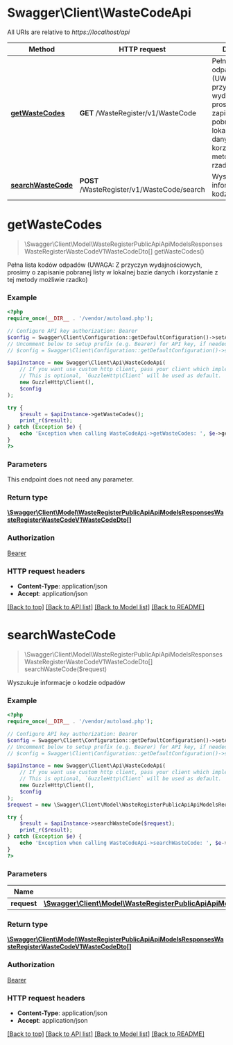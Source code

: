 # Swagger\Client\WasteCodeApi

All URIs are relative to *https://localhost/api*

Method | HTTP request | Description
------------- | ------------- | -------------
[**getWasteCodes**](WasteCodeApi.md#getWasteCodes) | **GET** /WasteRegister/v1/WasteCode | Pełna lista kodów odpadów (UWAGA: Z przyczyn wydajnościowych, prosimy o zapisanie pobranej listy w lokalnej bazie danych i korzystanie z tej metody możliwie rzadko)
[**searchWasteCode**](WasteCodeApi.md#searchWasteCode) | **POST** /WasteRegister/v1/WasteCode/search | Wyszukuje informacje o kodzie odpadów


# **getWasteCodes**
> \Swagger\Client\Model\WasteRegisterPublicApiApiModelsResponsesWasteRegisterWasteCodeV1WasteCodeDto[] getWasteCodes()

Pełna lista kodów odpadów (UWAGA: Z przyczyn wydajnościowych, prosimy o zapisanie pobranej listy w lokalnej bazie danych i korzystanie z tej metody możliwie rzadko)

### Example
```php
<?php
require_once(__DIR__ . '/vendor/autoload.php');

// Configure API key authorization: Bearer
$config = Swagger\Client\Configuration::getDefaultConfiguration()->setApiKey('Authorization', 'YOUR_API_KEY');
// Uncomment below to setup prefix (e.g. Bearer) for API key, if needed
// $config = Swagger\Client\Configuration::getDefaultConfiguration()->setApiKeyPrefix('Authorization', 'Bearer');

$apiInstance = new Swagger\Client\Api\WasteCodeApi(
    // If you want use custom http client, pass your client which implements `GuzzleHttp\ClientInterface`.
    // This is optional, `GuzzleHttp\Client` will be used as default.
    new GuzzleHttp\Client(),
    $config
);

try {
    $result = $apiInstance->getWasteCodes();
    print_r($result);
} catch (Exception $e) {
    echo 'Exception when calling WasteCodeApi->getWasteCodes: ', $e->getMessage(), PHP_EOL;
}
?>
```

### Parameters
This endpoint does not need any parameter.

### Return type

[**\Swagger\Client\Model\WasteRegisterPublicApiApiModelsResponsesWasteRegisterWasteCodeV1WasteCodeDto[]**](../Model/WasteRegisterPublicApiApiModelsResponsesWasteRegisterWasteCodeV1WasteCodeDto.md)

### Authorization

[Bearer](../../README.md#Bearer)

### HTTP request headers

 - **Content-Type**: application/json
 - **Accept**: application/json

[[Back to top]](#) [[Back to API list]](../../README.md#documentation-for-api-endpoints) [[Back to Model list]](../../README.md#documentation-for-models) [[Back to README]](../../README.md)

# **searchWasteCode**
> \Swagger\Client\Model\WasteRegisterPublicApiApiModelsResponsesWasteRegisterWasteCodeV1WasteCodeDto[] searchWasteCode($request)

Wyszukuje informacje o kodzie odpadów

### Example
```php
<?php
require_once(__DIR__ . '/vendor/autoload.php');

// Configure API key authorization: Bearer
$config = Swagger\Client\Configuration::getDefaultConfiguration()->setApiKey('Authorization', 'YOUR_API_KEY');
// Uncomment below to setup prefix (e.g. Bearer) for API key, if needed
// $config = Swagger\Client\Configuration::getDefaultConfiguration()->setApiKeyPrefix('Authorization', 'Bearer');

$apiInstance = new Swagger\Client\Api\WasteCodeApi(
    // If you want use custom http client, pass your client which implements `GuzzleHttp\ClientInterface`.
    // This is optional, `GuzzleHttp\Client` will be used as default.
    new GuzzleHttp\Client(),
    $config
);
$request = new \Swagger\Client\Model\WasteRegisterPublicApiApiModelsRequestsWasteRegisterWasteCodeV1SearchWasteCodeRequest(); // \Swagger\Client\Model\WasteRegisterPublicApiApiModelsRequestsWasteRegisterWasteCodeV1SearchWasteCodeRequest | 

try {
    $result = $apiInstance->searchWasteCode($request);
    print_r($result);
} catch (Exception $e) {
    echo 'Exception when calling WasteCodeApi->searchWasteCode: ', $e->getMessage(), PHP_EOL;
}
?>
```

### Parameters

Name | Type | Description  | Notes
------------- | ------------- | ------------- | -------------
 **request** | [**\Swagger\Client\Model\WasteRegisterPublicApiApiModelsRequestsWasteRegisterWasteCodeV1SearchWasteCodeRequest**](../Model/WasteRegisterPublicApiApiModelsRequestsWasteRegisterWasteCodeV1SearchWasteCodeRequest.md)|  | [optional]

### Return type

[**\Swagger\Client\Model\WasteRegisterPublicApiApiModelsResponsesWasteRegisterWasteCodeV1WasteCodeDto[]**](../Model/WasteRegisterPublicApiApiModelsResponsesWasteRegisterWasteCodeV1WasteCodeDto.md)

### Authorization

[Bearer](../../README.md#Bearer)

### HTTP request headers

 - **Content-Type**: application/json
 - **Accept**: application/json

[[Back to top]](#) [[Back to API list]](../../README.md#documentation-for-api-endpoints) [[Back to Model list]](../../README.md#documentation-for-models) [[Back to README]](../../README.md)

